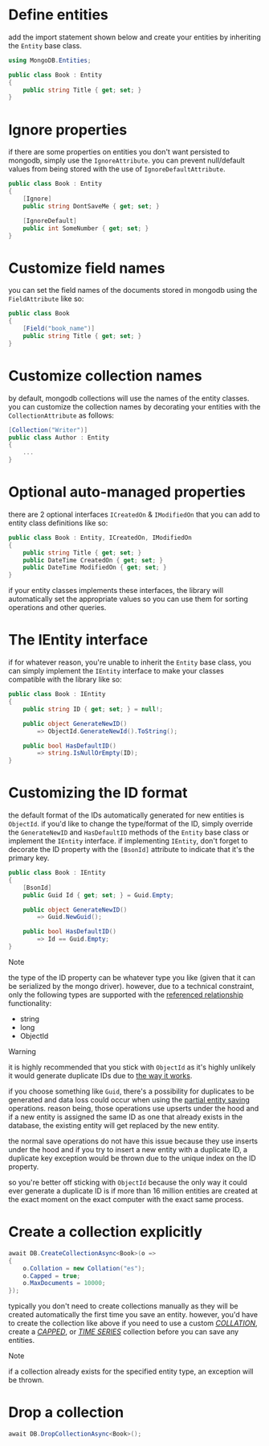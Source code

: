 # Define entities

add the import statement shown below and create your entities by inheriting the `Entity` base class.

```csharp
using MongoDB.Entities;

public class Book : Entity
{
    public string Title { get; set; }
}
```

# Ignore properties

if there are some properties on entities you don't want persisted to mongodb, simply use the `IgnoreAttribute`.
you can prevent null/default values from being stored with the use of `IgnoreDefaultAttribute`.

```csharp
public class Book : Entity
{
    [Ignore] 
    public string DontSaveMe { get; set; }

    [IgnoreDefault] 
    public int SomeNumber { get; set; }
}
```

# Customize field names

you can set the field names of the documents stored in mongodb using the `FieldAttribute` like so:

```csharp
public class Book
{
    [Field("book_name")]
    public string Title { get; set; }
}
```

# Customize collection names

by default, mongodb collections will use the names of the entity classes. you can customize the collection names by decorating your entities with the `CollectionAttribute` as follows:

```csharp
[Collection("Writer")]
public class Author : Entity
{
    ...
}
```

# Optional auto-managed properties

there are 2 optional interfaces `ICreatedOn` & `IModifiedOn` that you can add to entity class definitions like so:

```csharp
public class Book : Entity, ICreatedOn, IModifiedOn
{
    public string Title { get; set; }
    public DateTime CreatedOn { get; set; }
    public DateTime ModifiedOn { get; set; }
}
```

if your entity classes implements these interfaces, the library will automatically set the appropriate values so you can use them for sorting operations and other queries.

# The IEntity interface

if for whatever reason, you're unable to inherit the `Entity` base class, you can simply implement the `IEntity` interface to make your classes compatible with the library like so:

```csharp
public class Book : IEntity
{
    public string ID { get; set; } = null!;

    public object GenerateNewID()
        => ObjectId.GenerateNewId().ToString();

    public bool HasDefaultID()
        => string.IsNullOrEmpty(ID);
}
```

# Customizing the ID format

the default format of the IDs automatically generated for new entities is `ObjectId`. if you'd like to change the type/format of the ID, simply override the `GenerateNewID` and `HasDefaultID` methods of the `Entity` base class or implement the `IEntity` interface. if implementing `IEntity`, don't forget to decorate the ID property with the `[BsonId]` attribute to indicate that it's the primary key.

```csharp
public class Book : IEntity
{
    [BsonId]
    public Guid Id { get; set; } = Guid.Empty;

    public object GenerateNewID()
        => Guid.NewGuid();

    public bool HasDefaultID()
        => Id == Guid.Empty;
}
```

> [!note]
> the type of the ID property can be whatever type you like (given that it can be serialized by the mongo driver). however, due to a technical constraint, only the following types are supported with the [referenced relationship](Relationships-Referenced.md) functionality:
>
> - string
> - long
> - ObjectId

<!-- <h2 style="color:#cb0000">A word of warning about custom IDs</h2> -->
> [!warning]
> it is highly recommended that you stick with `ObjectId` as it's highly unlikely it would generate duplicate IDs due to [the way it works](https://www.mongodb.com/blog/post/generating-globally-unique-identifiers-for-use-with-mongodb).
>
>
>if you choose something like `Guid`, there's a possibility for duplicates to be generated and data loss could occur when using the [partial entity saving](Entities-Save.md#save-entities-partially) operations. reason being, those operations use upserts under the hood and if a new entity is assigned the same ID as one that already exists in the database, the existing entity will get replaced by the new entity.
>
>
>the normal save operations do not have this issue because they use inserts under the hood and if you try to insert a new entity with a duplicate ID, a duplicate key exception would be thrown due to the unique index on the ID property.
>
>
>so you're better off sticking with `ObjectId` because the only way it could ever generate a duplicate ID is if more than 16 million entities are created at the exact moment on the exact computer with the exact same process.

# Create a collection explicitly

```csharp
await DB.CreateCollectionAsync<Book>(o =>
{
    o.Collation = new Collation("es");
    o.Capped = true;
    o.MaxDocuments = 10000;
});
```

typically you don't need to create collections manually as they will be created automatically the first time you save an entity.
however, you'd have to create the collection like above if you need to use a custom *[COLLATION](https://docs.mongodb.com/manual/reference/collation/)*, create a *[CAPPED](https://docs.mongodb.com/manual/core/capped-collections/)*, or *[TIME SERIES](https://docs.mongodb.com/manual/core/timeseries-collections/)* collection before you can save any entities.

> [!note]
> if a collection already exists for the specified entity type, an exception will be thrown.

# Drop a collection

```csharp
await DB.DropCollectionAsync<Book>();
```